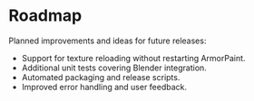 # Roadmap

Planned improvements and ideas for future releases:

- Support for texture reloading without restarting ArmorPaint.
- Additional unit tests covering Blender integration.
- Automated packaging and release scripts.
- Improved error handling and user feedback.
